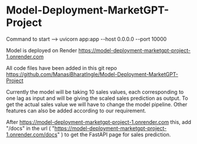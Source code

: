 # Model-Deployment-MarketGPT-Project

Command to start -->
uvicorn app:app --host 0.0.0.0 --port 10000

Model is deployed on Render
https://model-deployment-marketgpt-project-1.onrender.com

All code files have been added in this git repo
https://github.com/ManasiBharatIngle/Model-Deployment-MarketGPT-Project

Currently the model will be taking 10 sales values, each corresponding to one lag as input and will be giving the scaled sales prediction as output.
To get the actual sales value we will have to change the model pipeline. Other features can also be added according to our requirement.

After https://model-deployment-marketgpt-project-1.onrender.com this, add "/docs" in the url ( "https://model-deployment-marketgpt-project-1.onrender.com/docs" ) to get the FastAPI page for sales prediction.
